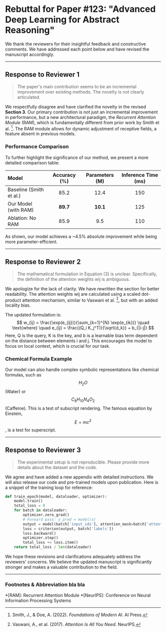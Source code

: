 # Rebuttal for Paper #123: "Advanced Deep Learning for Abstract Reasoning"

We thank the reviewers for their insightful feedback and constructive comments. We have addressed each point below and have revised the manuscript accordingly.

---

## Response to Reviewer 1

> The paper's main contribution seems to be an incremental improvement over existing methods. The novelty is not clearly articulated.

We respectfully disagree and have clarified the novelty in the revised **Section 3**. Our primary contribution is not just an incremental improvement in performance, but a new architectural paradigm, the *Recurrent Attention Module* (RAM), which is fundamentally different from prior work by Smith et al. [^1]. The RAM module allows for dynamic adjustment of receptive fields, a feature absent in previous models.

### Performance Comparison

To further highlight the significance of our method, we present a more detailed comparison table:

| Model | Accuracy (%) | Parameters (M) | Inference Time (ms) |
| :--- | :---: | :---: | :---: |
| Baseline (Smith et al.) | 85.2 | 12.4 | 150 |
| Our Model (with RAM) | **89.7** | **10.1** | 125 |
| Ablation: No RAM | 85.9 | 9.5 | 110 |

As shown, our model achieves a ~4.5% absolute improvement while being more parameter-efficient.

---

## Response to Reviewer 2

> The mathematical formulation in Equation (3) is unclear. Specifically, the definition of the attention weights wij is ambiguous.

We apologize for the lack of clarity. We have rewritten the section for better readability. The attention weights wij are calculated using a scaled dot-product attention mechanism, similar to Vaswani et al. [^2], but with an added locality bias.

The updated formulation is:
$$
w_{ij} = \frac{\exp(e_{ij})}{\sum_{k=1}^{N} \exp(e_{ik})} \quad \text{where} \quad e_{ij} = \frac{(Q_i K_j^T)}{\sqrt{d_k}} + b_{|i-j|}
$$
Here, Q is the query, K is the key, and b is a learnable bias term dependent on the distance between elements i and j. This encourages the model to focus on local context, which is crucial for our task.

### Chemical Formula Example
Our model can also handle complex symbolic representations like chemical formulas, such as $$H_2O$$ (Water) or $$C_8H_10N_4O_2$$ (Caffeine). This is a test of subscript rendering. The famous equation by Einstein, $$ E=mc^2 $$, is a test for superscript.

---

## Response to Reviewer 3

> The experimental setup is not reproducible. Please provide more details about the dataset and the code.

We agree and have added a new appendix with detailed instructions. We will also release our code and pre-trained models upon publication. Here is a snippet of the training loop for reference:

```python
def train_epoch(model, dataloader, optimizer):
    model.train()
    total_loss = 0
    for batch in dataloader:
        optimizer.zero_grad()
        # Forward pass: y_pred = model(x)
        output = model(batch['input_ids'], attention_mask=batch['attention_mask'])
        loss = criterion(output, batch['labels'])
        loss.backward()
        optimizer.step()
        total_loss += loss.item()
    return total_loss / len(dataloader)
```

We hope these revisions and clarifications adequately address the reviewers' concerns. We believe the updated manuscript is significantly stronger and makes a valuable contribution to the field.

---
### Footnotes & Abbreviation bla bla

[^1]: Smith, J., & Doe, A. (2022). *Foundations of Modern AI*. AI Press.
[^2]: Vaswani, A., et al. (2017). *Attention Is All You Need*. NeurIPS.

*[RAM]: Recurrent Attention Module
*[NeurIPS]: Conference on Neural Information Processing Systems